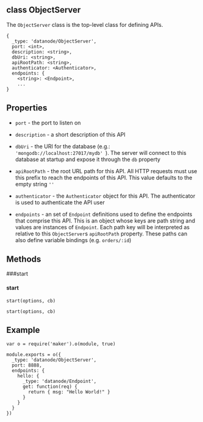 class ObjectServer
----------

The ```ObjectServer``` class is the top-level class for defining APIs. 

```
{
  _type: 'datanode/ObjectServer',
  port: <int>,
  description: <string>,
  dbUri: <string>,
  apiRootPath: <string>,
  authenticator: <Authenticator>,
  endpoints: {
    <string>: <Endpoint>,
    ...
}
```

Properties
----------

* ```port``` - the port to listen on

* ```description``` - a short description of this API

* ```dbUri``` - the URI for the database (e.g.: ```'mongodb://localhost:27017/mydb' ```). The server will connect to this database at startup and expose it through the ```db``` property

* ```apiRootPath``` - the root URL path for this API. All HTTP requests must use this prefix to reach the endpoints of this API. This value defaults to the empty string ```''```

* ```authenticator``` - the ```Authenticator``` object for this API. The authenticator is used to authenticate the API user

* ```endpoints``` - an set of ```Endpoint``` definitions used to define the endpoints that comprise this API. This is an object whose keys are path string and values are instances of ```Endpoint```. Each path key will be interpreted as relative to this ```ObjectServer```s ```apiRootPath``` property. These paths can also define variable bindings (e.g. ```orders/:id```)  

Methods
----------

###start

#### start

```start(options, cb)```


```start(options, cb)```


Example
----------

```node
var o = require('maker').o(module, true)

module.exports = o({
  _type: 'datanode/ObjectServer',
  port: 8888,
  endpoints: {
    hello: {
      _type: 'datanode/Endpoint',
      get: function(req) {
        return { msg: "Hello World!" }
      }
    }
  }
})
```


